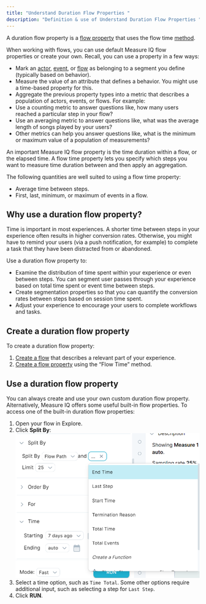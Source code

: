 ```yaml
---
title: "Understand Duration Flow Properties "
description: "Definition & use of Understand Duration Flow Properties "
---
```

A duration flow property is a [flow property](/measure_iq/glossary/flow-property) that uses the flow time [method](/measure_iq/glossary/method).

When working with flows, you can use default Measure IQ flow properties or create your own. Recall, you can use a property in a few ways:

- Mark an [actor](/measure_iq/glossary/journey-actor-user), [event](/measure_iq/glossary/event), or [flow](/measure_iq/glossary/flow) as belonging to a segment you define (typically based on behavior).
- Measure the value of an attribute that defines a behavior. You might use a time-based property for this.
- Aggregate the previous property types into a metric that describes a population of actors, events, or flows. For example:
-   Use a counting metric to answer questions like, how many users reached a particular step in your flow?
-   Use an averaging metric to answer questions like, what was the average length of songs played by your users?
-   Other metrics can help you answer questions like, what is the minimum or maximum value of a population of measurements?

An important Measure IQ flow property is the time duration within a flow, or the elapsed time. A flow time property lets you specify which steps you want to measure time duration between and then apply an aggregation.

The following quantities are well suited to using a flow time property:

- Average time between steps.
- First, last, minimum, or maximum of events in a flow.

## Why use a duration flow property?

Time is important in most experiences. A shorter time between steps in your experience often results in higher conversion rates. Otherwise, you might have to remind your users (via a push notification, for example) to complete a task that they have been distracted from or abandoned.

Use a duration flow property to:

- Examine the distribution of time spent within your experience or even between steps. You can segment user passes through your experience based on total time spent or event time between steps.
- Create segmentation properties so that you can quantify the conversion rates between steps based on session time spent.
- Adjust your experience to encourage your users to complete workflows and tasks.

## Create a duration flow property

To create a duration flow property:

1. [Create a flow](../../../measure-guides/measure-tutorials/work-with-flows/create-a-flow) that describes a relevant part of your experience.
2. [Create a flow property](../../../measure-guides/measure-tutorials/work-with-flows/create-a-flow-property) using the “Flow Time” method.

## Use a duration flow property

You can always create and use your own custom duration flow property. Alternatively, Measure IQ offers some useful built-in flow properties. To access one of the built-in duration flow properties:

1. Open your flow in Explore.
2. Click **Split By**:  
![](./attachments/FlowProperty05.png)
3. Select a time option, such as `Time Total`. Some other options require additional input, such as selecting a step for `Last Step`.
4. Click **RUN**.
